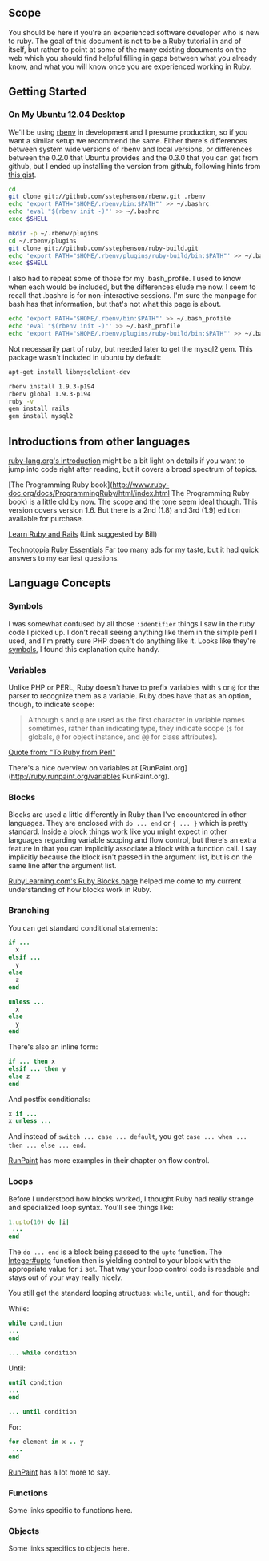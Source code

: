 ## Scope

You should be here if you're an experienced software developer who is new to ruby.  The goal of this document is not to be a Ruby tutorial in and of itself, but rather to point at some of the many existing documents on the web which you should find helpful filling in gaps between what you already know, and what you will know once you are experienced working in Ruby.


## Getting Started

### On My Ubuntu 12.04 Desktop

We'll be using [rbenv](https://github.com/sstephenson/rbenv) in development and I presume production, so if you want a similar setup we recommend the same.  Either there's differences between system wide versions of rbenv and local versions, or differences between the 0.2.0 that Ubuntu provides and the 0.3.0 that you can get from github, but I ended up installing the version from github, following hints from [this gist](https://gist.github.com/2627011).

~~~ bash
cd
git clone git://github.com/sstephenson/rbenv.git .rbenv
echo 'export PATH="$HOME/.rbenv/bin:$PATH"' >> ~/.bashrc
echo 'eval "$(rbenv init -)"' >> ~/.bashrc
exec $SHELL
~~~


~~~ bash
mkdir -p ~/.rbenv/plugins
cd ~/.rbenv/plugins
git clone git://github.com/sstephenson/ruby-build.git
echo 'export PATH="$HOME/.rbenv/plugins/ruby-build/bin:$PATH"' >> ~/.bashrc
exec $SHELL
~~~ 

I also had to repeat some of those for my .bash_profile.  I used to know when each would be included, but the differences elude me now.  I seem to recall that .bashrc is for non-interactive sessions.  I'm sure the manpage for bash has that information, but that's not what this page is about.

~~~ bash
echo 'export PATH="$HOME/.rbenv/bin:$PATH"' >> ~/.bash_profile
echo 'eval "$(rbenv init -)"' >> ~/.bash_profile
echo 'export PATH="$HOME/.rbenv/plugins/ruby-build/bin:$PATH"' >> ~/.bash_profile
~~~

Not necessarily part of ruby, but needed later to get the mysql2 gem.  This package wasn't included in ubuntu by default:

~~~ bash
apt-get install libmysqlclient-dev
~~~


~~~ bash
rbenv install 1.9.3-p194
rbenv global 1.9.3-p194
ruby -v
gem install rails
gem install mysql2 
~~~


## Introductions from other languages

[ruby-lang.org's introduction](http://www.ruby-lang.org/en/documentation/ruby-from-other-languages/) might be a bit light on details if you want to jump into code right after reading, but it covers a broad spectrum of topics.

[The Programming Ruby book](http://www.ruby-doc.org/docs/ProgrammingRuby/html/index.html The Programming Ruby book) is a little old by now.  The scope and the tone seem ideal though.  This version covers version 1.6.  But there is a 2nd (1.8) and 3rd (1.9) edition available for purchase.

[Learn Ruby and Rails](http://www.learnrubyandrails.com/) (Link suggested by Bill)

[Technotopia Ruby Essentials](http://www.techotopia.com/index.php/Ruby_Essentials) Far too many ads for my taste, but it had quick answers to my earliest questions.

## Language Concepts

### Symbols
I was somewhat confused by all those `:identifier` things I saw in the ruby code I picked up.  I don't recall seeing anything like them in the simple perl I used, and I'm pretty sure PHP doesn't do anything like it.  Looks like they're [symbols](http://www.troubleshooters.com/codecorn/ruby/symbols.htm), I found this explanation quite handy.

### Variables

Unlike PHP or PERL, Ruby doesn't have to prefix variables with `$` or `@` for the parser to recognize them as a variable.  Ruby does have that as an option, though, to indicate scope:

> Although `$` and `@` are used as the first character in variable names sometimes, rather than indicating type, they indicate scope (`$` for globals, `@` for object instance, and `@@` for class attributes).

[Quote from: "To Ruby from Perl"](http://www.ruby-lang.org/en/documentation/ruby-from-other-languages/to-ruby-from-perl/)

There's a nice overview on variables at [RunPaint.org](http://ruby.runpaint.org/variables RunPaint.org).

### Blocks

Blocks are used a little differently in Ruby than I've encountered in other languages.  They are enclosed with `do ... end` or `{ ... }` which is pretty standard.  Inside a block things work like you might expect in other languages regarding variable scoping and flow control, but there's an extra feature in that you can implicitly associate a block with a function call.  I say implicitly because the block isn't passed in the argument list, but is on the same line after the argument list.

[RubyLearning.com's Ruby Blocks page](http://rubylearning.com/satishtalim/ruby_blocks.html) helped me come to my current understanding of how blocks work in Ruby.

### Branching

You can get standard conditional statements:

~~~ ruby
if ...
  x 
elsif ... 
  y
else 
  z
end
~~~



~~~ ruby
unless ... 
  x
else
  y
end
~~~

There's also an inline form:

~~~ ruby
if ... then x
elsif ... then y
else z
end
~~~

And postfix conditionals:

~~~ ruby
x if ...
x unless ...
~~~

And instead of `switch ... case ... default`, you get `case ... when ... then ... else ... end`.

[RunPaint](http://ruby.runpaint.org/flow) has more examples in their chapter on flow control.

### Loops

Before I understood how blocks worked, I thought Ruby had really strange and specialized loop syntax.  You'll see things like:

~~~ ruby
1.upto(10) do |i|
 ...
end
~~~

The `do ... end` is a block being passed to the `upto` function.  The [Integer#upto](http://ruby-doc.org/core-1.9.3/Integer.html#method-i-upto) function then is yielding control to your block with the appropriate value for `i` set. That way your loop control code is readable and stays out of your way really nicely.

You still get the standard looping structues: `while`, `until`, and `for` though:

While:

~~~ ruby
while condition
...
end
~~~

~~~ ruby
... while condition
~~~

Until:

~~~ ruby
until condition
...
end
~~~

~~~ ruby
... until condition
~~~

For:

~~~ ruby
for element in x .. y
 ...
end
~~~

[RunPaint](http://ruby.runpaint.org/flow)  has a lot more to say.

### Functions

Some links specific to functions here.

### Objects

Some links specifics to objects here.

